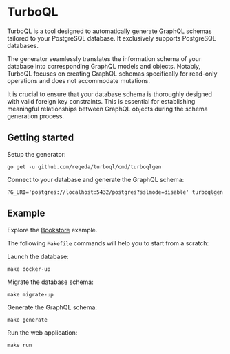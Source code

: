 # TurboQL

TurboQL is a tool designed to automatically generate GraphQL schemas tailored to your PostgreSQL database. It exclusively supports PostgreSQL databases.

The generator seamlessly translates the information schema of your database into corresponding GraphQL models and objects. Notably, TurboQL focuses on creating GraphQL schemas specifically for read-only operations and does not accommodate mutations.

It is crucial to ensure that your database schema is thoroughly designed with valid foreign key constraints. This is essential for establishing meaningful relationships between GraphQL objects during the schema generation process.

## Getting started

Setup the generator:
```
go get -u github.com/regeda/turboql/cmd/turboqlgen
```

Connect to your database and generate the GraphQL schema:
```
PG_URI='postgres://localhost:5432/postgres?sslmode=disable' turboqlgen
```

## Example

Explore the [Bookstore](/examples/bookstore) example.

The following `Makefile` commands will help you to start from a scratch:

Launch the database:
```
make docker-up
```

Migrate the database schema:
```
make migrate-up
```

Generate the GraphQL schema:
```
make generate
```

Run the web application:
```
make run
```
